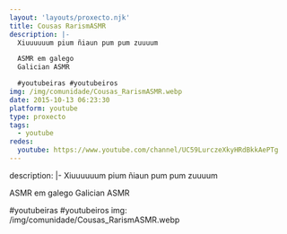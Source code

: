```yaml
---
layout: 'layouts/proxecto.njk'
title: Cousas RarismASMR
description: |-
  Xiuuuuuum pium ñiaun pum pum zuuuum

  ASMR em galego
  Galician ASMR

  #youtubeiras #youtubeiros
img: /img/comunidade/Cousas_RarismASMR.webp
date: 2015-10-13 06:23:30
platform: youtube
type: proxecto
tags:
  - youtube
redes:
  youtube: https://www.youtube.com/channel/UC59LurczeXkyHRdBkkAePTg
---
```

description: |-
  Xiuuuuuum pium ñiaun pum pum zuuuum

  ASMR em galego
  Galician ASMR

  #youtubeiras #youtubeiros
img: /img/comunidade/Cousas_RarismASMR.webp
